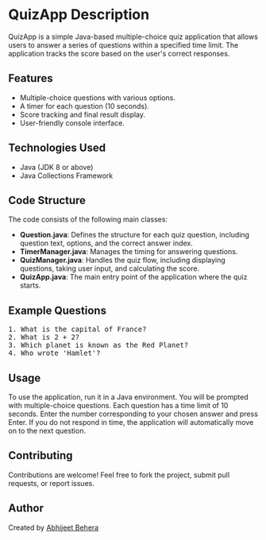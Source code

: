 <!DOCTYPE html>
<html lang="en">
<head>
    <meta charset="UTF-8">
    <meta name="viewport" content="width=device-width, initial-scale=1.0">
</head>
<body>

<h1>QuizApp Description</h1>

<p>QuizApp is a simple Java-based multiple-choice quiz application that allows users to answer a series of questions within a specified time limit. The application tracks the score based on the user's correct responses.</p>

<h2>Features</h2>
<ul>
    <li>Multiple-choice questions with various options.</li>
    <li>A timer for each question (10 seconds).</li>
    <li>Score tracking and final result display.</li>
    <li>User-friendly console interface.</li>
</ul>

<h2>Technologies Used</h2>
<ul>
    <li>Java (JDK 8 or above)</li>
    <li>Java Collections Framework</li>
</ul>

<h2>Code Structure</h2>
<p>The code consists of the following main classes:</p>
<ul>
    <li><strong>Question.java</strong>: Defines the structure for each quiz question, including question text, options, and the correct answer index.</li>
    <li><strong>TimerManager.java</strong>: Manages the timing for answering questions.</li>
    <li><strong>QuizManager.java</strong>: Handles the quiz flow, including displaying questions, taking user input, and calculating the score.</li>
    <li><strong>QuizApp.java</strong>: The main entry point of the application where the quiz starts.</li>
</ul>

<h2>Example Questions</h2>
<pre>
1. What is the capital of France?
2. What is 2 + 2?
3. Which planet is known as the Red Planet?
4. Who wrote 'Hamlet'?
</pre>

<h2>Usage</h2>
<p>To use the application, run it in a Java environment. You will be prompted with multiple-choice questions. Each question has a time limit of 10 seconds. Enter the number corresponding to your chosen answer and press Enter. If you do not respond in time, the application will automatically move on to the next question.</p>

<h2>Contributing</h2>
<p>Contributions are welcome! Feel free to fork the project, submit pull requests, or report issues.</p>

<h2>Author</h2>
    <p>Created by <a href="https://github.com/abhiyyyy7">Abhijeet Behera</a></p>

</body>
</html>
